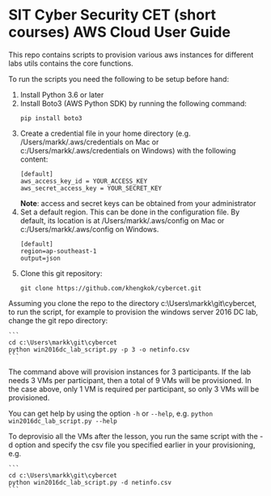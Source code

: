 # SIT Cyber Security CET (short courses) AWS Cloud User Guide

This repo contains scripts to provision various aws instances for different labs
utils contains the core functions. 

To run the scripts you need the following to be setup before hand:
1. Install Python 3.6 or later 
2. Install Boto3 (AWS Python SDK) by running the following command: 
   ```
   pip install boto3
   ```
3. Create a credential file in your home directory (e.g. /Users/markk/.aws/credentials on Mac or c:/Users/markk/.aws/credentials on Windows) with the following content:
    ```
    [default]
    aws_access_key_id = YOUR_ACCESS_KEY
    aws_secret_access_key = YOUR_SECRET_KEY
    ```
    **Note**: access and secret keys can be obtained from your administrator
4. Set a default region. This can be done in the configuration file. By default, its location is at /Users/markk/.aws/config on Mac or c:/Users/markk/.aws/config on Windows. 
    ```
    [default]
    region=ap-southeast-1
    output=json
    ```
5. Clone this git repository: 
    ```
    git clone https://github.com/khengkok/cybercet.git
    ```

Assuming you clone the repo to the directory c:\Users\markk\git\cybercet, to run the script, for example to provision the windows server 2016 DC lab, change the git repo directory: 

    ```
    cd c:\Users\markk\git\cybercet 
    python win2016dc_lab_script.py -p 3 -o netinfo.csv 
    ```

The command above will provision instances for 3 participants. If the lab needs 3 VMs per participant, then a total of 9 VMs will be provisioned. In the case above, only 1 VM is required per participant, so only 3 VMs will be provisioned. 

You can get help by using the option `-h` or `--help`, e.g. `python win2016dc_lab_script.py --help`

To deprovisio all the VMs after the lesson, you run the same script with the -d option and specify the csv file you specified earlier in your provisioning, e.g. 

    ```
    cd c:\Users\markk\git\cybercet 
    python win2016dc_lab_script.py -d netinfo.csv 
    ```



